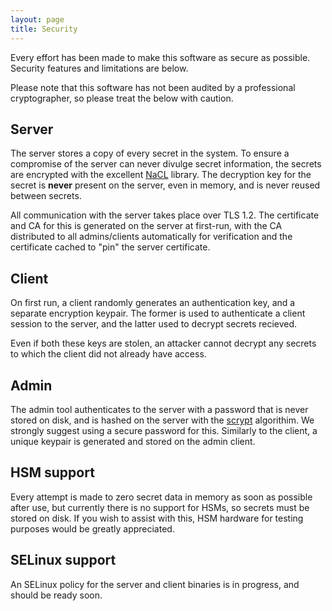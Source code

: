 ```yaml
---
layout: page
title: Security
---
```


Every effort has been made to make this software as secure as possible.
Security features and limitations are below.

Please note that this software has not been audited by a professional cryptographer, so please treat the below with caution.

## Server

The server stores a copy of every secret in the system.  To ensure a compromise of the server can never divulge secret information, the secrets are encrypted with the excellent [NaCL](http://nacl.cr.yp.to/) library.  The decryption key for the secret is **never** present on the server, even in memory, and is never reused between secrets.

All communication with the server takes place over TLS 1.2.  The certificate and CA for this is generated on the server at first-run, with the CA distributed to all admins/clients automatically for verification and the certificate cached to "pin" the server certificate.

## Client

On first run, a client randomly generates an authentication key, and a separate encryption keypair.  The former is used to authenticate a client session to the server, and the latter used to decrypt secrets recieved.

Even if both these keys are stolen, an attacker cannot decrypt any secrets to which the client did not already have access.

## Admin

The admin tool authenticates to the server with a password that is never stored on disk, and is hashed on the server with the [scrypt](https://www.tarsnap.com/scrypt.html) algorithim.  We strongly suggest using a secure password for this.
Similarly to the client, a unique keypair is generated and stored on the admin client.

## HSM support

Every attempt is made to zero secret data in memory as soon as possible after use, but currently there is no support for HSMs, so secrets must be stored on disk.
If you wish to assist with this, HSM hardware for testing purposes would be greatly appreciated.

## SELinux support

An SELinux policy for the server and client binaries is in progress, and should be ready soon.
